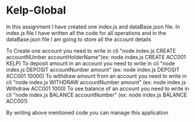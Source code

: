 # Kelp-Global

In this assignment I have created one index.js and dataBase.json file.
In index.js file I have written all the code for all operations and in the dataBase.json file I am going to store all the account details

To Create one account you need to write in cli "node index.js CREATE accountNUmber accountHolderName"(ex: node index.js CREATE ACC001 KELP)
To deposit amount in an account you need to write in cli "node index.js DEPOSIT accountNumber amount"  (ex: node index.js DEPOSIT ACC001 10000)
To withdraw amount from an account you need to write in cli "node index.js WITHDRAW accountNumber amount" (ex: node index.js Withdraw ACC001 1000)
To see balance of an account you need to write in cli "node index.js BALANCE accountNumber" (ex: node index.js BALANCE ACC001)

By writing above mentioned code you can  manage this application
